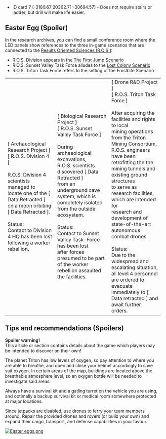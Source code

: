 *   ID card 7 (-3180.67:20362.71:-30694.57) - Does not require stairs or ladder, but drill will make life easier.

## Easter Egg (Spoiler)

In the research archives, you can find a small conference room where the LED panels show references to the three in-game scenarios that are connected to the [Results Oriented Sciences (R.O.S.)](https://spaceengineers.wiki.gg/wiki/Results_Oriented_Sciences_\(R.O.S.\) "Results Oriented Sciences (R.O.S.)"):

*   R.O.S. Division appears in the [The First Jump Scenario](https://spaceengineers.wiki.gg/wiki/The_First_Jump_Scenario "The First Jump Scenario")
*   R.O.S. Sunset Valley Task Force alludes to the [Lost Colony Scenario](https://spaceengineers.wiki.gg/wiki/Lost_Colony_Scenario "Lost Colony Scenario")
*   R.O.S. Triton Task Force refers to the setting of the Frostbite Scenario

|     |     |     |
| --- | --- | --- |
| \[ Archaeological Research Project \]<br>\[ R.O.S. Division 4 \]<br><br>R.O.S. Division 4 scientists managed to <br>locate one of the \[ Data Retracted \]<br>on a moon orbiting  \[ Data Retracted \].<br><br>Status:<br>Contact to Division 4 HQ has been lost<br>following a worker rebellion. | \[ Biological Research Project \]<br>\[ R.O.S. Sunset Valley Task Force \]<br><br>During archaeological excavations,<br>R.O.S. scientists discovered \[ Data Retracted \]<br>from an underground cave system, which is<br>completely isolated from the outside ecosystem.<br><br>Status:<br>Contact to Sunset Valley Task-Force has been lost<br>after forces presumed to be part of the worker<br>rebellion assaulted the facilities. | \[ Drone R&D Project \]<br>\[ R.O.S. Triton Task Force \]<br><br>After acquiring the facilities and rights to local<br>mining operations from the Triton Mining Consortium,<br>R.O.S. engineers have been retrofitting the the<br>mining tunnels and existing ground structures<br>to serve as research facilities, which are intended for<br>research and development of state-of-the-art<br>autonomous combat drones.<br><br>Status: <br>Due to the widespread and escalating situation,<br>all level 4 personnel are ordered to evacuate<br>immediately to \[ Data retracted \] and await further<br>orders. |

## Tips and recommendations (Spoilers)

**Spoiler warning!**  
This article or section contains details about the game which players may be intended to discover on their own!

The planet Triton has low levels of oxygen, so pay attention to where you are able to breathe, and open and close your helmet accordingly to save suit oxygen. In certain areas of the map, buildings are located above the breathable atmosphere level, so an oxygen bottle will be needed to investigate said areas.

Always have a survival kit and a gatling turret on the vehicle you are using, and optimally a backup survival kit or medical room somewhere protected at major locations.

Since jetpacks are disabled, use drones to ferry your team members around. Repair the provided drones and rovers (or build your own) and expand their cargo, transport, and defense capabilities in your favour.

[![Easter eggs.png](https://spaceengineers.wiki.gg/images/thumb/Easter_eggs.png/200px-Easter_eggs.png?7c6588)](https://spaceengineers.wiki.gg/wiki/File:Easter_eggs.png)
